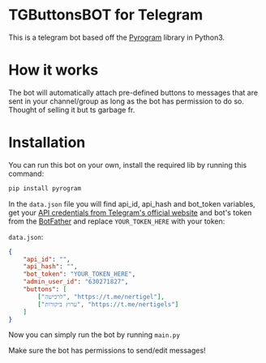 # TGButtonsBOT for Telegram
This is a telegram bot based off the [Pyrogram](https://github.com/pyrogram/pyrogram) library in Python3. 

# How it works

The bot will automatically attach pre-defined buttons to messages that are sent in your channel/group as long as the bot has permission to do so.
Thought of selling it but ts garbage fr.

# Installation

You can run this bot on your own, install the required lib by running this command: 

```bash
pip install pyrogram
```


In the `data.json` file you will find api_id, api_hash and bot_token variables, get your [API credentials from Telegram's official website](https://my.telegram.org/auth) and bot's token from the [BotFather](https://telegram.me/botfather) and replace `YOUR_TOKEN_HERE` with your token:

`data.json`:
```json
{
    "api_id": "",
    "api_hash": "",
    "bot_token": "YOUR_TOKEN_HERE",
    "admin_user_id": "630271827",
    "buttons": [
        ["לרכישה", "https://t.me/nertigel"],
        ["ערוץ ביקורות", "https://t.me/nertigels"]
    ]
}
```

Now you can simply run the bot by running `main.py`

Make sure the bot has permissions to send/edit messages!
